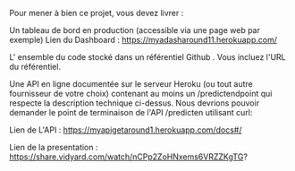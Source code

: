 Pour mener à bien ce projet, vous devez livrer :

Un tableau de bord en production (accessible via une page web par exemple)
    Lien du Dashboard : https://myadasharound11.herokuapp.com/


L' ensemble du code stocké dans un référentiel Github . Vous incluez l'URL du référentiel.

Une API en ligne documentée sur le serveur Heroku (ou tout autre fournisseur de votre choix) contenant au moins un /predictendpoint qui respecte la description technique ci-dessus. Nous devrions pouvoir demander le point de terminaison de l'API /predicten utilisant curl: 

  Lien de L'API : https://myapigetaround1.herokuapp.com/docs#/


  Lien de la presentation : https://share.vidyard.com/watch/nCPp2ZoHNxems6VRZZKgTG?

